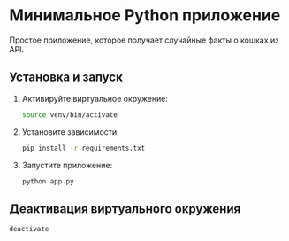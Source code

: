 # Минимальное Python приложение

Простое приложение, которое получает случайные факты о кошках из API.

## Установка и запуск

1. Активируйте виртуальное окружение:
   ```bash
   source venv/bin/activate
   ```

2. Установите зависимости:
   ```bash
   pip install -r requirements.txt
   ```

3. Запустите приложение:
   ```bash
   python app.py
   ```

## Деактивация виртуального окружения

```bash
deactivate
```